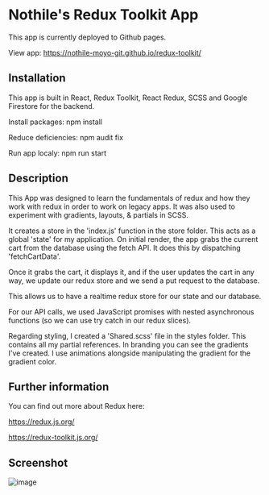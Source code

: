 # Nothile's Redux Toolkit App

This app is currently deployed to Github pages.

View app: https://nothile-moyo-git.github.io/redux-toolkit/

## Installation
This app is built in React, Redux Toolkit, React Redux, SCSS and Google Firestore for the backend.

Install packages: npm install

Reduce deficiencies: npm audit fix

Run app localy: npm run start

## Description
This App was designed to learn the fundamentals of redux and how they work with redux in order to work on legacy apps.
It was also used to experiment with gradients, layouts, & partials in SCSS.

It creates a store in the 'index.js' function in the store folder.
This acts as a global 'state' for my application.
On initial render, the app grabs the current cart from the database using the fetch API. It does this by dispatching 'fetchCartData'.

Once it grabs the cart, it displays it, and if the user updates the cart in any way, we update our redux store and we send a put request to the database.

This allows us to have a realtime redux store for our state and our database.

For our API calls, we used JavaScript promises with nested asynchronous functions (so we can use try catch in our redux slices).

Regarding styling, I created a 'Shared.scss' file in the styles folder.
This contains all my partial references. 
In branding you can see the gradients I've created. 
I use animations alongside manipulating the gradient for the gradient color.

## Further information
You can find out more about Redux here: 

https://redux.js.org/

https://redux-toolkit.js.org/

## Screenshot
![image](https://user-images.githubusercontent.com/15236959/178575324-f970dfa5-72fb-4d4c-aff9-3907b68a34c6.png)



